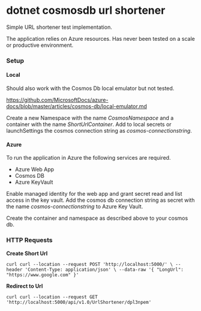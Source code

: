 # dotnet cosmosdb url shortener
Simple URL shortener test implementation.

The application relies on Azure resources.
Has never been tested on a scale or productive environment.

### Setup
#### Local
Should also work with the Cosmos Db local emulator but not tested.

https://github.com/MicrosoftDocs/azure-docs/blob/master/articles/cosmos-db/local-emulator.md

Create a new Namespace with the name _CosmosNamespace_ and a container with the name _ShortUrlContainer_.
Add to local secrets or launchSettings the cosmos connection string as _cosmos-connectionstring_.

#### Azure
To run the application in Azure the following services are required.

- Azure Web App 
- Cosmos DB
- Azure KeyVault

Enable managed identity for the web app and grant secret read and list access in the key vault.
Add the cosmos db connection string as secret with the name _cosmos-connectionstring_ to Azure Key Vault.

Create the container and namespace as described above to your cosmos db.
### HTTP Requests
**Create Short Url**

``curl
curl --location --request POST 'http://localhost:5000/' \
--header 'Content-Type: application/json' \
--data-raw '{
"LongUrl": "https://www.google.com"
}'
``

**Redirect to Url**

``curl
curl --location --request GET 'http://localhost:5000/api/v1.0/UrlShortener/dpl3npem'
``
